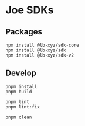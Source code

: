# Joe SDKs

## Packages

```
npm install @lb-xyz/sdk-core
npm install @lb-xyz/sdk
npm install @lb-xyz/sdk-v2
```

## Develop

```
pnpm install
pnpm build

pnpm lint
pnpm lint:fix

pnpm clean
```
